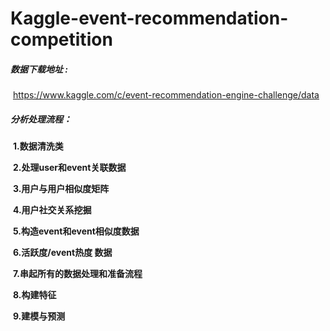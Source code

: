 # Kaggle-event-recommendation-competition

##### **数据下载地址**  :

​	 <https://www.kaggle.com/c/event-recommendation-engine-challenge/data>

##### 分析处理流程：

​	**1.数据清洗类**

​	**2.处理user和event关联数据**

​	**3.用户与用户相似度矩阵**

​	**4.用户社交关系挖掘**

​	**5.构造event和event相似度数据**

​	**6.活跃度/event热度 数据**

​	**7.串起所有的数据处理和准备流程**

​	**8.构建特征**

​	**9.建模与预测**